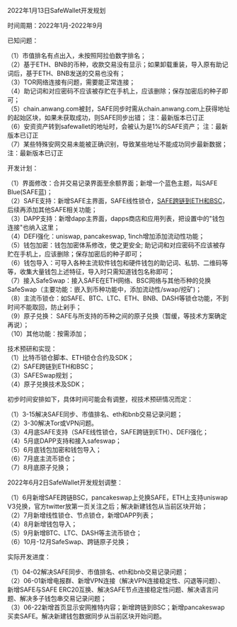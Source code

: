 2022年1月13日SafeWallet开发规划

时间周期：2022年1月-2022年9月

已知问题：  

（1）市值排名有点出入，未按照阿拉伯数字排名；  
（2）基于ETH、BNB的币种，收款交易没有显示；如果卸载重装，导入原有助记词后，基于ETH、BNB发送的交易也没有；  
（3）TOR网络连接有问题，需要能正常连接；  
（4）助记词和对应密码不应该被存贮在手机上，应该删除；保存加密后的种子即可；  
（5）chain.anwang.com被封，SAFE同步时需从chain.anwang.com上获得地址的起始区块，如果未获取成功，则SAFE同步出错；  注：最新版本已订正  
（6）安资资产转到safewallet的地址时，会被认为是1%的SAFE资产；  注：最新版本已订正  
（7）某些特殊安网交易未能被正确识别，导致某些地址不能成功同步最新数据；  注：最新版本已订正  

开发计划：  

（1）界面修改：合并交易记录界面至余额界面；新增一个蓝色主题，叫SAFE Blue(SAFE蓝)；  
（2）SAFE支持：新增SAFE主界面，SAFE线性锁仓，[SAFE跨链到ETH和BSC](https://github.com/SAFE-anwang/SAFE4/blob/main/doc/wsafe.md )，后续再添加其他SAFE相关功能；  
（3）DAPP支持：新增dapp主界面，dapps商店和应用列表，把设置中的"钱包连接"也纳入这里；   
（4）DEFI强化：uniswap, pancakeswap, 1inch增加添加流动性功能；  
（5）钱包加密：钱包加密体系修改，使之更安全; 助记词和对应密码不应该被存贮在手机上，应该删除；保存加密后的种子即可；  
（6）钱包导入：可导入各种主流软件钱包和硬件钱包的助记词、私钥、二维码等等，收集大量钱包上述特征，导入时只需知道钱包名称即可；  
（7）接入SafeSwap：接入SAFE在ETH网络、BSC网络与其他币种的兑换SafeSwap（主要功能：嵌入到币种功能中，添加流动性/swap/挖矿)；  
（8）主流币锁仓：如SAFE、BTC、LTC、ETH、BNB、DASH等锁仓功能，不到时间不能取回，防止剁手；  
（9）原子兑换： SAFE与所支持的币种之间的原子兑换（暂缓，等技术方案确定再说）；  
（10）其他功能：按需添加；  

技术预研和实现：  
（1）比特币锁仓脚本、ETH锁仓合约及SDK；  
（2）SAFE跨链到ETH和BSC；  
（3）SAFESwap规划；  
（4）原子兑换技术及SDK；  

初步时间安排如下，具体时间可能会有调整，视技术预研情况而定：

（1）3-15解决SAFE同步、市值排名、eth和bnb交易记录问题；  
（2）3-30解决Tor或VPN问题。  
（3）4月底SAFE支持（SAFE线性锁仓，SAFE跨链到ETH）、DEFI强化；  
（4）5月底DAPP支持和接入safeswap；  
（5）6月底钱包加密和钱包导入；  
（6）7月底主流币锁仓；  
（7）8月底原子兑换；  

2022年6月2日SafeWallet开发规划调整：  

（1）6月新增SAFE跨链BSC，pancakeswap上兑换SAFE，ETH上支持uniswap V3兑换，官方twitter放第一页关注之后；解决新建钱包从当前区块开始；  
（2）7月新增线性锁仓、节点锁仓，新增DAPP列表；  
（4）8月新增钱包导入；  
（5）9月新增BTC、LTC、DASH等主流币锁仓；  
（6）10月-12月SafeSwap、跨链原子兑换；  

实际开发进度：  

（1）04-02解决SAFE同步、市值排名、eth和bnb交易记录问题；  
（2）06-01新增电报群、新增VPN连接（解决VPN连接稳定性、闪退等问题）、新增SAFE与SAFE ERC20互换、解决SAFE节点连接稳定性问题、解决语言问题、解决多子钱包串交易记录问题；  
（3）06-22新增首页显示安网推特内容；新增跨链到BSC；新增pancakeswap买卖SAFE。解决新建钱包数据同步从当前区块开始问题。  
 
